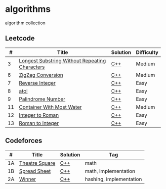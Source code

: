 # algorithms
algorithm collection

## Leetcode
| #  | Title | Solution | Difficulty |
|----| ----- | -------- | ---------- |
| 3  | [Longest Substring Without Repeating Characters](https://leetcode.com/problems/longest-substring-without-repeating-characters/#/description) | [C++](./leetcode/3.cpp) | Medium | 
| 6  | [ZigZag Conversion](https://leetcode.com/problems/zigzag-conversion/#/description) | [C++](./leetcode/6.cpp) | Medium |
| 7  | [Reverse Integer](https://leetcode.com/problems/reverse-integer/#/description) | [C++](./leetcode/7.cpp) | Easy |
| 8  | [atoi](https://oj.leetcode.com/problems/string-to-integer-atoi/) | [C++](./leetcode/8.cpp) | Easy |
| 9  | [Palindrome Number](https://leetcode.com/problems/palindrome-number/#/description) | [C++](./leetcode/9.cpp) | Easy |
| 11 | [Container With Most Water](https://leetcode.com/problems/container-with-most-water/#/description) | [C++](./leetcode/11.cpp) | Medium |
| 12 | [Integer to Roman](https://leetcode.com/problems/integer-to-roman/#/description) | [C++](./leetcode/12.cpp) | Easy |
| 13 | [Roman to Integer](https://leetcode.com/problems/roman-to-integer/#/description) | [C++](./leetcode/13.cpp) | Easy |

## Codeforces
| #  | Title | Solution | Tag |
|----| ----- | -------- | --- |
| 1A | [Theatre Square](http://codeforces.com/problemset/problem/1/A) | [C++](./cf/1A.cpp) | math |
| 1B | [Spread Sheet](http://codeforces.com/problemset/problem/1/B) | [C++](./cf/1B.cpp) | math, implementation |
| 2A | [Winner](http://codeforces.com/problemset/problem/2/A) | [C++](./cf/2A.cpp) | hashing, implementation |
